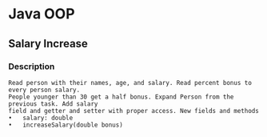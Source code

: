 # Java OOP

## Salary Increase

### Description
    Read person with their names, age, and salary. Read percent bonus to every person salary. 
    People younger than 30 get a half bonus. Expand Person from the previous task. Add salary 
    field and getter and setter with proper access. New fields and methods 
    •	salary: double 
    •	increaseSalary(double bonus)
